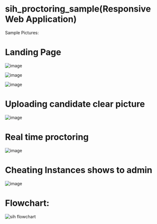# sih_proctoring_sample(Responsive Web Application)
Sample Pictures:

<h1>Landing Page</h1>

![image](https://github.com/Ajitesh72/sih_proctoring_sample/assets/95878363/03afed28-c1a9-4d6f-9241-80e13f8c0f41)

![image](https://github.com/Ajitesh72/sih_proctoring_sample/assets/95878363/56d117bb-7873-46bf-a609-1699d16fafff)

![image](https://github.com/Ajitesh72/sih_proctoring_sample/assets/95878363/ab238795-1e49-4748-8363-230c84e6149f)

<h1>Uploading candidate clear picture</h1>

![image](https://github.com/Ajitesh72/sih_proctoring_sample/assets/95878363/4f26edf8-b40d-487f-87d9-1da983d198c6)

<h1>Real time proctoring</h1>

![image](https://github.com/Ajitesh72/sih_proctoring_sample/assets/95878363/7bf17628-bda0-432b-90a7-ca97a16186ad)

<h1>Cheating Instances shows to admin</h1>

![image](https://github.com/Ajitesh72/sih_proctoring_sample/assets/95878363/ae254560-5751-4a35-acd5-0b769c7d9b0c)

<h1>Flowchart:</h1>

![sih flowchart](https://github.com/Ajitesh72/sih_proctoring_sample/assets/95878363/9a7d58fe-3949-4191-a702-a39fced24315)
